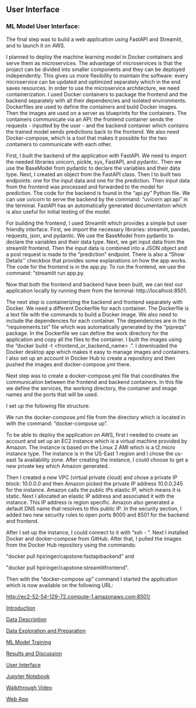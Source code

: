 ## User Interface

### ML Model User Interface:

The final step was to build a web application using FastAPI and Streamlit, and to launch
it on AWS.

I planned to deploy the machine learning model in Docker containers and serve them as
microservices. The advantage of microservices is that the project can be divided into
smaller components and they can be deployed independently. This gives us more
flexibility to maintain the software: every microservice can be updated and optimized
separately which in the end saves resources. In order to use the microservice
architecture, we need containerization. I used Docker containers to package the
frontend and the backend separately with all their dependencies and isolated
environments. Dockerfiles are used to define the containers and build Docker images.
Then the images are used on a server as blueprints for the containers. The containers
communicate via an API: the frontend container sends the requests - inputted by the
user - and the backend container which contains the trained model sends predictions
back to the frontend. We also need Docker-compose, which is a tool that makes it
possible for the two containers to communicate with each other.

First, I built the backend of the application with FastAPI. We need to import the needed
libraries unicorn, pickle, sys, FastAPI, and pydantic. Then we use the BaseModel from
pydantic to declare the variables and their data type. Next, I created an object from the
FastAPI class. Then I to built two endpoints: one for the input data and one for the
prediction. Then input data from the frontend was processed and forwarded to the
model for prediction. The code for the backend is found in the “api.py” Python file. We
can use uvicorn to serve the backend by the command: “uvicorn api:api” in the terminal.
FastAPI has an automatically generated documentation which is also useful for initial
testing of the model.

For building the frontend, I used Streamlit which provides a simple but user friendly
interface. First, we import the necessary libraries: streamlit, pandas, requests, json, and
pydantic. We use the BaseModel from pydantic to declare the variables and their data
type. Next, we get input data from the streamlit frontend. Then the input data is
combined into a JSON object and a post request is made to the “prediction” endpoint.
There is also a “Show Details'' checkbox that provides some explanations on how the
app works. The code for the frontend is in the app.py. To run the frontend, we use the
command: “streamlit run app.py.

Now that both the frontend and backend have been built, we can test our application
locally by running them from the terminal: http://localhost:8501.

The next step is containerizing the backend and frontend separately with Docker. We
need a different Dockerfile for each container. The Dockerfile is a text file with the
commands to build a Docker image. We also need to include the dependencies for each
container. The dependencies are in the “requirements.txt” file which was automatically
generated by the “pipreqs” package. In the Dockerfile we can define the work directory
for the application and copy all the files to the container. I built the images using the
“docker build -t <frontend_or_backend_name> .”. I downloaded the Docker desktop app
which makes it easy to manage images and containers. I also set up an account in
Docker Hub to create a repository and then pushed the images and
docker-compose.yml there.

Next step was to create a docker-compose.yml file that coordinates the communication
between the frontend and backend containers. In this file we define the services, the
working directory, the container and image names and the ports that will be used.

I set up the following file structure:

We run the docker-compose.yml file from the directory which is located in with the
command: “docker-compose up”.

To be able to deploy the application on AWS, first I needed to create an account and set
up an EC2 instance which is a virtual machine provided by Amazon. The instance is
based on the Linux 2 AMI which is a t2.micro instance type. The instance is in the
US-East 1 region and I chose the us-east 1a availability zone. After creating the
instance, I could choose to get a new private key which Amazon generated.

Then I created a new VPC (virtual private cloud) and chose a private IP block: 10.0.0.0
and then Amazon picked the private IP address 10.0.0.245 for the instance. Amazon
calls the public IPs elastic IP, which means it is static. Next I allocated an elastic IP
address and associated it with the instance. This IP address is region specific. Amazon
also generated a default DNS name that resolves to this public IP. In the security
section, I added two new security rules to open ports 8000 and 8501 for the backend
and frontend.

After I set up the instance, I could connect to it with “ssh - <URL with path>”. Next I
installed Docker and docker-compose from GitHub. After that, I pulled the images from
the Docker Hub repository using the commands:

  "docker pull hpiringer/capstone:fastapibackend" and

  "docker pull hpiringer/capstone:streamlitfrontend". 

  Then with the “docker-compose up”
command I started the application which is now available on the following URL:

  http://ec2-52-54-129-72.compute-1.amazonaws.com:8501/
  
[Introduction](http://piringer.github.io/heartdisease/intro)

[Data Description](http://piringer.github.io/heartdisease/Project.pdf)

[Data Exploration and Preparation](http://piringer.github.io/heartdisease/exploration)

[ML Model Training](http://piringer.github.io/heartdisease/models)

[Results and Discussion](http://piringer.github.io/heartdisease/results)

[User Interface](http://piringer.github.io/heartdisease/ui)

[Jupyter Notebook](https://github.com/piringer/heartdisease/blob/main/australian2.ipynb)

[Walkthrough Video](https://www.youtube.com/watch?v=18eQWJJu3tA)

[Web App](http://ec2-52-54-129-72.compute-1.amazonaws.com:8501/)

